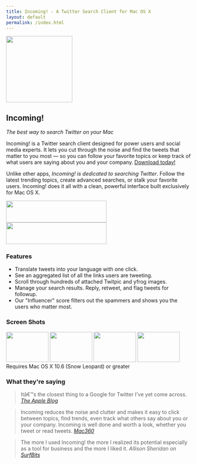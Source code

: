 ```yaml
---
title: Incoming! - A Twitter Search Client for Mac OS X
layout: default
permalink: /index.html
---
```

<div id="bd" class="product"> 
	<div class="yui-gd band1"> 
	    <div class="yui-u first center"> 
			<img src="http://cdn.tyler.fm/images/incoming-logo180.png" width="180" height="180"> 
	    </div> 
	    <div class="yui-u left"> 
			<h2>Incoming!</h2> 
			<p><em>The best way to search Twitter on your Mac</em></p>
			<p>Incoming! is a Twitter search client designed for power users and social media experts. It lets you cut through the noise and find the tweets that matter to you most &mdash; so you can follow your favorite topics or keep track of what users are saying about you and your company. <a href="/incoming/download/">Download today!</a></p> 
			<p>Unlike other apps, <em>Incoming! is dedicated to searching Twitter</em>. Follow the latest trending topics, create advanced searches, or stalk your favorite users. Incoming! does it all with a clean, powerful interface built exclusively for Mac OS X.</p> 
	    </div> 
	</div> 
	<div class="yui-g band2 center"> 
		<a href="/incoming/download/"><img src="http://cdn.tyler.fm/images/download.png" width="273" height="59"></a> 
		<a href="https://sites.fastspring.com/clickontyler/instant/incoming"><img src="http://cdn.tyler.fm/images/addtocart.png" width="273" height="59"></a> 
	</div> 
	<div class="yui-g band3"> 
		<h3>Features</h3> 
		<ul> 
			<li>Translate tweets into your language with one click.</li> 
			<li>See an aggregated list of all the links users are tweeting.</li> 
			<li>Scroll through hundreds of attached Twitpic and yfrog images.</li> 
			<li>Manage your search results. Reply, retweet, and flag tweets for followup.</li> 
			<li>Our "Influencer" score filters out the spammers and shows you the users who matter most.</li> 
		</ul> 
	</div> 
	<div class="yui-g band4"> 
		<h3>Screen Shots</h3> 
		<a href="http://cdn.tyler.fm/images/incoming-ss1.png" class="fb"><img src="http://cdn.tyler.fm/images/incoming-ss1-sm.jpg" width="115" height="82"></a> 
		<a href="http://cdn.tyler.fm/images/incoming-ss2.png" class="fb"><img src="http://cdn.tyler.fm/images/incoming-ss2-sm.jpg" width="115" height="82"></a> 
		<a href="http://cdn.tyler.fm/images/incoming-ss3.png" class="fb"><img src="http://cdn.tyler.fm/images/incoming-ss3-sm.jpg" width="115" height="82"></a> 
		<a href="http://cdn.tyler.fm/images/incoming-ss4.png" class="fb"><img src="http://cdn.tyler.fm/images/incoming-ss4-sm.jpg" width="115" height="82"></a> 
		<div id="requirements"> 
			Requires Mac OS X 10.6 (Snow Leopard) or greater
		</div> 
    </div> 
	<div class="yui-g band5"> 
		<h3>What they're saying</h3> 
		<blockquote>Itâ€™s the closest thing to a Google for Twitter I've yet come across. <cite><a href="http://theappleblog.com/2009/08/14/incoming-new-twitter-app-for-mac-that-only-lets-you-search/">The Apple Blog</a></cite></blockquote> 
		<blockquote>Incoming reduces the noise and clutter and makes it easy to click between topics, find trends, even track what others say about you or your company. Incoming is well done and worth a look, whether you tweet or read tweets. <cite><a href="http://mac360.com/index.php/mac360/comments/do_you_tweet_on_a_mac_incoming_searches_twitter/">Mac360</a></cite></blockquote> 
		<blockquote>The more I used Incoming! the more I realized its potential especially as a tool for business and the more I liked it. <cite>Allison Sheridan on <a href="http://www.surfbits.com/?p=2414">SurfBits</a></cite></blockquote> 
	</div> 
</div>
